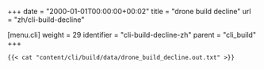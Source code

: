 +++
date = "2000-01-01T00:00:00+00:02"
title = "drone build decline"
url = "zh/cli-build-decline"

[menu.cli]
  weight = 29
  identifier = "cli-build-decline-zh"
  parent = "cli_build"
+++

```text
{{< cat "content/cli/build/data/drone_build_decline.out.txt" >}}
```
